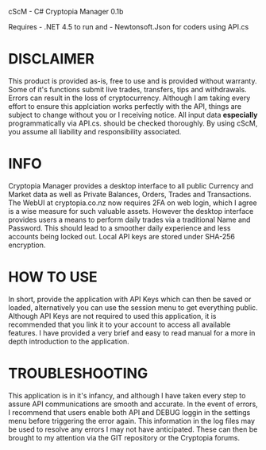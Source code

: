 cScM - C# Cryptopia Manager 0.1b

Requires	- .NET 4.5 to run
and	- Newtonsoft.Json for coders using API.cs

DISCLAIMER
========
This product is provided as-is, free to use and is provided without warranty.  Some of it's functions submit live trades, transfers, tips and withdrawals.
Errors can result in the loss of cryptocurrency.  Although I am taking every effort to ensure this applciation works perfectly with the API, things are
subject to change without you or I receiving notice.  All input data **especially** programmatically via API.cs. should be checked thoroughly.  By using
cScM, you assume all liability and responsibility associated.

INFO
====
Cryptopia Manager provides a desktop interface to all public Currency and Market data as well as Private Balances, Orders, Trades and Transactions.
The WebUI at cryptopia.co.nz now requires 2FA on web login, which I agree is a wise measure for such valuable assets. However the desktop interface
provides users a means to perform daily trades via a traditional Name and Password.  This should lead to a smoother daily experience and less accounts
being locked out.  Local API keys are stored under SHA-256 encryption.

HOW TO USE
=========
In short, provide the application with API Keys which can then be saved or loaded, alternatively you can use the session menu to get everything public.
Although API Keys are not required to used this application, it is recommended that you link it to your account to access all available features.
I have provided a very brief and easy to read manual for a more in depth introduction to the application.

TROUBLESHOOTING
==============
This application is in it's infancy, and although I have taken every step to assure API communications are smooth and accurate.  In the event of errors,
I recommend that users enable both API and DEBUG loggin in the settings menu before triggering the error again.  This information in the log files may
be used to resolve any errors I may not have anticipated.  These can then be brought to my attention via the GIT repository or the Cryptopia forums.